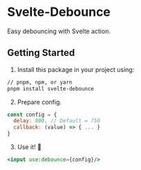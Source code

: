 # Svelte-Debounce
Easy debouncing with Svelte action.

## Getting Started

1. Install this package in your project using:

```sh
// pnpm, npm, or yarn
pnpm install svelte-debounce
```

2. Prepare config.

```js
const config = {
  delay: 800, // Default = 750
  callback: (value) => { ... }
}
```

3. Use it! 🎉

```jsx
<input use:debounce={config}/>
``` 
